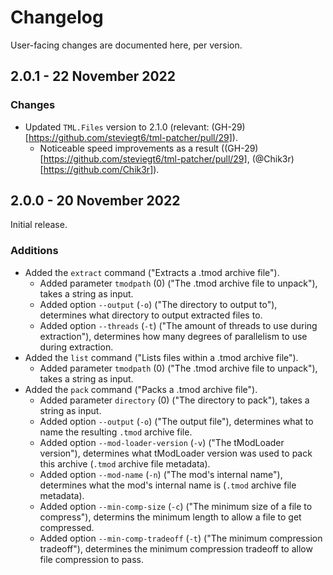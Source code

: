 # Changelog

User-facing changes are documented here, per version.

<!-- ## Unreleased

> **Warning** | This version has not yet been released, and does not reflect the final product nor the current released version. -->

## 2.0.1 - 22 November 2022

### Changes

- Updated `TML.Files` version to 2.1.0 (relevant: (GH-29)[https://github.com/steviegt6/tml-patcher/pull/29]).
  - Noticeable speed improvements as a result ((GH-29)[https://github.com/steviegt6/tml-patcher/pull/29], (@Chik3r)[https://github.com/Chik3r]).

## 2.0.0 - 20 November 2022

Initial release.

### Additions

- Added the `extract` command ("Extracts a .tmod archive file").
  - Added parameter `tmodpath` (0) ("The .tmod archive file to unpack"), takes a string as input.
  - Added option `--output` (`-o`) ("The directory to output to"), determines what directory to output extracted files to.
  - Added option `--threads` (`-t`) ("The amount of threads to use during extraction"), determines how many degrees of parallelism to use during extraction.
- Added the `list` command ("Lists files within a .tmod archive file").
  - Added parameter `tmodpath` (0) ("The .tmod archive file to unpack"), takes a string as input.
- Added the `pack` command ("Packs a .tmod archive file").
  - Added parameter `directory` (0) ("The directory to pack"), takes a string as input.
  - Added option `--output` (`-o`) ("The output file"), determines what to name the resulting `.tmod` archive file.
  - Added option `--mod-loader-version` (`-v`) ("The tModLoader version"), determines what tModLoader version was used to pack this archive (`.tmod` archive file metadata).
  - Added option `--mod-name` (`-n`) ("The mod's internal name"), determines what the mod's internal name is (`.tmod` archive file metadata).
  - Added option `--min-comp-size` (`-c`) ("The minimum size of a file to compress"), determins the minimum length to allow a file to get compressed.
  - Added option `--min-comp-tradeoff` (`-t`) ("The minimum compression tradeoff"), determines the minimum compression tradeoff to allow file compression to pass.
